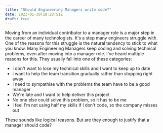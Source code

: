 ```yaml
---
title: "Should Engineering Managers write code?"
date: 2023-01-30T18:28:51Z
draft: true
---
```


Moving from an individual contributor to a manager role is a major step in the career of many technologists. It's a step many engineers struggle with. One of the reasons for this struggle is the natural tendency to stick to what you know. Many Engineering Managers keep coding and solving technical problems, even after moving into a manager role. I've heard multiple reasons for this. They usually fall into one of these categories:

* I don't want to lose my technical skills and I want to keep up to date
* I want to help the team transition gradually rather than stopping right away
* I need to sympathise with the problems the team have to be a good manager
* We're late and I want to help deliver this project
* No one else could solve this problem, so it has to be me
* I feel I'm not using half my skills if I don't code, so the company misses out

These sounds like logical reasons. But are they enough to justify that a manager should code?